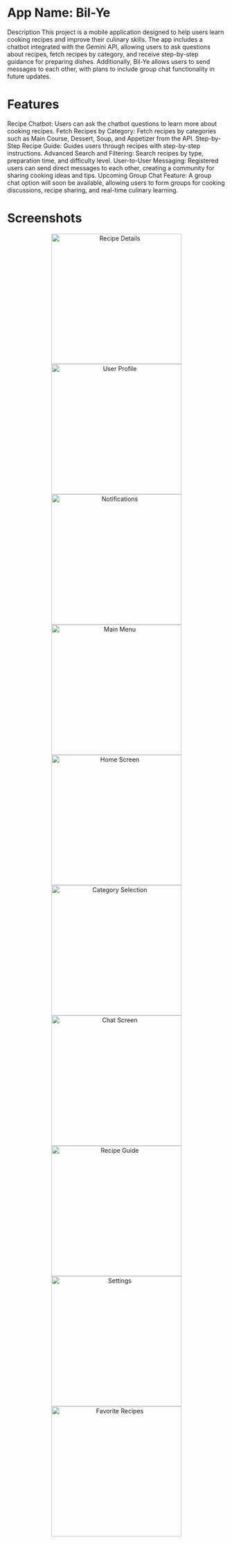 # App Name: Bil-Ye
Description
This project is a mobile application designed to help users learn cooking recipes and improve their culinary skills. The app includes a chatbot integrated with the Gemini API, allowing users to ask questions about recipes, fetch recipes by category, and receive step-by-step guidance for preparing dishes. Additionally, Bil-Ye allows users to send messages to each other, with plans to include group chat functionality in future updates.

# Features
Recipe Chatbot: Users can ask the chatbot questions to learn more about cooking recipes.
Fetch Recipes by Category: Fetch recipes by categories such as Main Course, Dessert, Soup, and Appetizer from the API.
Step-by-Step Recipe Guide: Guides users through recipes with step-by-step instructions.
Advanced Search and Filtering: Search recipes by type, preparation time, and difficulty level.
User-to-User Messaging: Registered users can send direct messages to each other, creating a community for sharing cooking ideas and tips.
Upcoming Group Chat Feature: A group chat option will soon be available, allowing users to form groups for cooking discussions, recipe sharing, and real-time culinary learning.


# Screenshots

<p align="center">
    <a href="https://github.com/user-attachments/assets/cdfb757c-c131-4d96-ad52-dd4125597db5">
    <img src="https://github.com/user-attachments/assets/cdfb757c-c131-4d96-ad52-dd4125597db5" width="300" alt="Recipe Details">
  </a>
      <a href="https://github.com/user-attachments/assets/3e6e7a41-23df-4ff3-8e99-c791056fd816">
    <img src="https://github.com/user-attachments/assets/3e6e7a41-23df-4ff3-8e99-c791056fd816" width="300" alt="User Profile">
  </a>
      <a href="https://github.com/user-attachments/assets/c24d9b08-5772-4a5b-9354-b818a526ead1">
    <img src="https://github.com/user-attachments/assets/c24d9b08-5772-4a5b-9354-b818a526ead1" width="300" alt="Notifications">
  </a>
  <a href="https://github.com/user-attachments/assets/27e16603-3407-4fe4-ac7d-027590baf6cd">
    <img src="https://github.com/user-attachments/assets/27e16603-3407-4fe4-ac7d-027590baf6cd" width="300" alt="Main Menu">
  </a>
  <a href="https://github.com/user-attachments/assets/9059999a-e88c-4362-ad26-9f68438eddee">
    <img src="https://github.com/user-attachments/assets/9059999a-e88c-4362-ad26-9f68438eddee" width="300" alt="Home Screen">
  </a>
  <a href="https://github.com/user-attachments/assets/361057cb-c2e7-497c-be39-18c8152e6d20">
    <img src="https://github.com/user-attachments/assets/361057cb-c2e7-497c-be39-18c8152e6d20" width="300" alt="Category Selection">
  </a>
  <a href="https://github.com/user-attachments/assets/958304b7-ac7f-42f7-ba6a-054683bf0d5d">
    <img src="https://github.com/user-attachments/assets/958304b7-ac7f-42f7-ba6a-054683bf0d5d" width="300" alt="Chat Screen">
  </a>
  <a href="https://github.com/user-attachments/assets/61539ca3-3184-4090-a5e1-467d1320fec9">
    <img src="https://github.com/user-attachments/assets/61539ca3-3184-4090-a5e1-467d1320fec9" width="300" alt="Recipe Guide">
  </a>


  <a href="https://github.com/user-attachments/assets/39bbaa7b-cdb7-4819-af25-d263369c933e">
    <img src="https://github.com/user-attachments/assets/39bbaa7b-cdb7-4819-af25-d263369c933e" width="300" alt="Settings">
  </a>
  <a href="https://github.com/user-attachments/assets/a2b3b2f1-b127-4096-870c-61c05a087c64">
    <img src="https://github.com/user-attachments/assets/a2b3b2f1-b127-4096-870c-61c05a087c64" width="300" alt="Favorite Recipes">
  </a>

</p>


